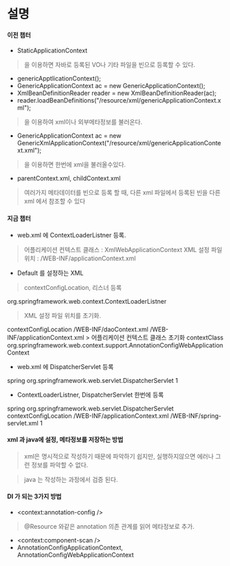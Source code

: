 # 설명 

#### 이전 챕터
- StaticApplicationContext
> 을 이용하면 자바로 등록된 VO나 기타 파일을 빈으로 등록할 수 있다.

- genericApptlicationContext();
- GenericApplicationContext ac = new GenericApplicationContext();
- XmlBeanDefinitionReader reader = new XmlBeanDefinitionReader(ac);
- reader.loadBeanDefinitions("/resource/xml/genericApplicationContext.xml");
> 을 이용하여 xml이나 외부메타정보를 불러온다.

 - GenericApplicationContext ac = new GenericXmlApplicationContext("/resource/xml/genericApplicationContext.xml");
 > 을 이용하면 한번에 xml을 불러올수있다.

 - parentContext.xml, childContext.xml
 > 여러가지 메타데이터를 빈으로 등록 할 때, 다른 xml 파일에서 등록된 빈을 다른 xml 에서 참조할 수 있다
 
  #### 지금 챕터
  - web.xml 에 ContextLoaderListner 등록.
  > 어플리케이션 컨텍스트 클래스 : XmlWebApplicationContext
  > XML 설정 파일 위치 : /WEB-INF/applicationContext.xml
  
  - Default 를 설정하는 XML
  > contextConfigLocation, 리스너 등록
 <listner>
 	<listner-class>org.springframework.web.context.ContextLoaderListner</listner-class>
 </listner>
  
  > XML 설정 파일 위치를 초기화.
  <context-param>
  	<param-name>contextConfigLocation</param-name>
  	<param-value>
  		/WEB-INF/daoContext.xml
  		/WEB-INF/applicationContext.xml
  	</param-value>
  </context-param>
  > 어플리케이션 컨텍스트 클래스 초기화
<context-param>
  	<param-name>contextClass</param-name>
  	<param-value>
		org.springframework.web.context.support.AnnotationConfigWebApplicationContext
  	</param-value>
</context-param>

- web.xml 에 DispatcherServlet 등록
<servlet>
  	<servlet-name>spring</servlet-name>
  	<servlet-class>
		org.springframework.web.servlet.DispatcherServlet
  	</servlet-class>
  	<load-on-startup>1</load-on-startup>
</servlet>


- ContextLoaderListner, DispatcherServlet 한번에 등록
<servlet>
  	<servlet-name>spring</servlet-name>
  	<servlet-class>
		org.springframework.web.servlet.DispatcherServlet
  	</servlet-class>
  	<init-param>
	  	<param-name>contextConfigLocation</param-name>
	  	<param-value>
	  		/WEB-INF/applicationContext.xml
	  		/WEB-INF/spring-servlet.xml
	  	</param-value>
  	</init-param>
  	<load-on-startup>1</load-on-startup>
</servlet>


#### xml 과 java에 설정, 메타정보를 저장하는 방법
> xml은 명시적으로 작성하기 때문에 파악하기 쉽지만, 실행하지않으면 에러나 그런 정보를 파악할 수 없다.

> java 는 작성하는 과정에서 검증 된다.


#### DI 가 되는 3가지 방법
- <context:annotation-config />
> @Resource 와같은 annotation 의존 관계를 읽어 메타정보로 추가.

- <context:component-scan />
- AnnotationConfigApplicationContext, AnnotationConfigWebApplicationContext 